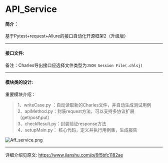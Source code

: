 # API_Service
#### 简介：
基于Pytest+request+Allure的接口自动化开源框架2（升级版）


----
#### 接口文件:

备注：Charles导出接口应选择文件类型为`JSON Session File(.chlsj)`

----
#### 模块类的设计:

重要模块介绍：
>1、writeCase.py ：自动读取新的Charles文件，并自动生成测试用例 \
 2、apiMethod.py：封装request方法，可以支持多协议扩展（get\post\put）\
 3、checkResult.py：封装验证response方法\
 4、setupMain.py： 核心代码，定义并执行用例集，生成报告

![Aff_service.png](https://upload-images.jianshu.io/upload_images/7116457-f7858815cc858a31.png?imageMogr2/auto-orient/strip%7CimageView2/2/w/1240)

----

详细介绍见原文: https://www.jianshu.com/p/6f5bfc1182ae
